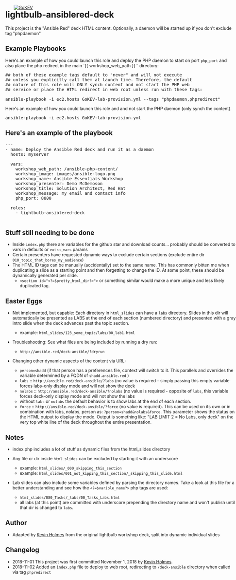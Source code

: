 [![GoKEV](http://GoKEV.com/GoKEV200.png)](http://GoKEV.com/)

<div style="position: absolute; top: 40px; left: 200px;">

# lightbulb-ansiblered-deck

This project is the "Ansible Red" deck HTML content.  Optionally, a daemon will be started up if you don't exclude tag "phpdaemon"


## Example Playbooks
Here's an example of how you could launch this role and deploy the PHP daemon to start on port `php_port` and also place the php redirect in the main `{{ workshop_web_path }}`` directory:
<pre>
## both of these example tags default to "never" and will not execute
## unless you explicitly call them at launch time. Therefore, the default
## nature of this role will ONLY synch content and not start the PHP web
## service or place the HTML redirect in web root unless run with these tags:

ansible-playbook -i ec2.hosts GoKEV-lab-provision.yml --tags "phpdaemon,phpredirect"
</pre>

Here's an example of how you could launch this role and and not start the PHP daemon (only synch the content).
<pre>
ansible-playbook -i ec2.hosts GoKEV-lab-provision.yml 
</pre>


## Here's an example of the playbook

<pre>
---
- name: Deploy the Ansible Red deck and run it as a daemon
  hosts: myserver

  vars:
    workshop_web_path: /ansible-php-content/
    workshop_image: images/ansible-logo.png
    workshop_name: Ansible Essentials Workshop
    workshop_presenter: Demo McDemoson
    workshop_title: Solution Architect, Red Hat
    workshop_message: my email and contact info
    php_port: 8000

  roles:
    - lightbulb-ansiblered-deck

</pre>


## Stuff still needing to be done
* Inside `index.php` there are variables for the github star and download counts... probably should be converted to vars in defaults or `extra_vars` params
* Certain presenters have requested dynamic ways to exclude certain sections (exclude entire dir `010_topic_that_bores_my_audience`)
* The HTML ID tags can be manually (accidentally) set to the same name.  This has commonly bitten me when duplicating a slide as a starting point and then forgetting to change the ID.  At some point, these should be dynamically generated per slide.
    * `<section id="<?=$pretty_html_dir?>">` or something similar would make a more unique and less likely duplicated tag.


## Easter Eggs
* Not implemented, but capable:  Each directory in `html_slides` can have a `labs` directory.  Slides in this dir will automatically be presented as LABS at the end of each section (numbered directory) and presented with a gray intro slide when the deck advances past the topic section.
    * example:  `html_slides/123_some_topic/labs/00_lab1.html`

* Troubleshooting:  See what files are being included by running a dry run:
    * `http://ansible.red/deck-ansible/?dryrun`

* Changing other dynamic aspects of the content via URL:
    * `person=shadd` (if that person has a preferences file, context will switch to it.  This parallels and overrides the variable determined by a FQDN of `shadd.ansible.red` )
    * `labs` :: `http://ansible.red/deck-ansible/?labs` (no value is required - simply passing this empty variable forces labs-only display mode and will not show the deck
    * `nolabs` :: `http://ansible.red/deck-ansible/?nolabs` (no value is required - opposite of `labs`, this variable forces deck-only display mode and will not show the labs
    * without `labs` or `nolabs` the default behavior is to show labs at the end of each section.
    * `force` :: `http://ansible.red/deck-ansible/?force` (no value is required).  This can be used on its own or in combination with labs, nolabs, person as: `?person=shadd&nolabs&force`.  This parameter shows the status on the HTML output to display the mode. Output is something like:  "LAB LIMIT 2 = No Labs, only deck" on the very top white line of the deck throughout the entire presentation.


## Notes
* index.php includes a lot of stuff as dynamic files from the html_slides directory
* Any file or dir inside `html_slides` can be excluded by starting it with an underscore
    * example:  `html_slides/_000_skipping_this_section`
    * example:  `html_slides/001_not_kipping_this_section/_skipping_this_slide.html`

* Lab slides can also include some variables defined by parsing the directory names.  Take a look at this file for a better understanding and see how the `<?=$varible_name?>` php tags are used:
    * `html_slides/080_Tasks/_labs/00_Tasks_Labs.html`
    * all labs (at this point) are committed with underscore prepending the directory name and won't publish until that dir is changed to `labs`.


## Author
  - Adapted by [Kevin Holmes](http://GoKEV.com/) from the original lightbulb workshop deck, split into dynamic individual slides

## Changelog
  - 2018-11-01 This project was first committed November 1, 2018 by [Kevin Holmes](http://GoKEV.com/).
  - 2018-11-02 Added an `index.php` file to deploy to web root, redirecting to `/deck-ansible` directory when called via tag `phpredirect`

